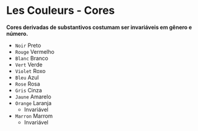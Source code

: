 # Les Couleurs - Cores

**Cores derivadas de substantivos costumam ser invariáveis em gênero e número.**

-   `Noir` Preto
-   `Rouge` Vermelho
-   `Blanc` Branco
-   `Vert` Verde
-   `Violet` Roxo
-   `Bleu` Azul
-   `Rose` Rosa
-   `Gris` Cinza
-   `Jaune` Amarelo
-   `Orange` Laranja
    -   Invariável
-   `Marron` Marrom
    -   Invariável
